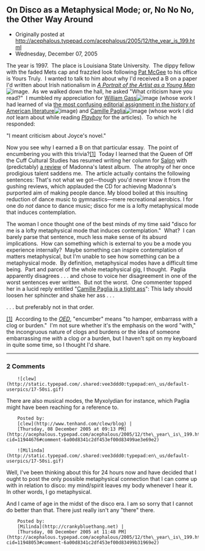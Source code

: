 ## On Disco as a Metaphysical Mode; or, No No No, the Other Way Around

 * Originally posted at http://acephalous.typepad.com/acephalous/2005/12/the_year_is_199.html
 * Wednesday, December 07, 2005



The year is 1997.  The place is Louisiana State University.  The dippy fellow with the faded Mets cap and frazzled look following [Pat McGee](http://www.english.lsu.edu/dept/fac/prof/pmcgee/970699585) to his office is Yours Truly.  I wanted to talk to him about why I'd received a B on a paper I'd written about Irish nationalism in [_A Portrait of the Artist as a Young Man_](http://www.amazon.com/exec/obidos/redirect?link\_code=ur2&tag=diesekoschmar-20&camp=1789&creative=9325&path=http%!A(MISSING)%!F(MISSING)%!F(MISSING)www.amazon.com%!F(MISSING)gp%!F(MISSING)product%!F(MISSING)0142437344%!F(MISSING)qid%!D(MISSING)1134006757)![image](http://www.assoc-amazon.com/e/ir?t=diesekoschmar-20&l=ur2&o=1).  As we walked down the hall, he asked "What criticism have you read?"  I mumbled my appreciation for [William Gass](http://www.amazon.com/exec/obidos/redirect?link\_code=ur2&tag=diesekoschmar-20&camp=1789&creative=9325&path=http%!A(MISSING)%!F(MISSING)%!F(MISSING)www.amazon.com%!F(MISSING)gp%!F(MISSING)product%!F(MISSING)0801484898)![image](http://www.assoc-amazon.com/e/ir?t=diesekoschmar-20&l=ur2&o=1) (whose work I had learned of via [the most confusing editorial assignment in the history of American literature](http://www.amazon.com/exec/obidos/redirect?link\_code=ur2&tag=diesekoschmar-20&camp=1789&creative=9325&path=http%!A(MISSING)%!F(MISSING)%!F(MISSING)www.amazon.com%!F(MISSING)gp%!F(MISSING)product%!F(MISSING)0140187081)![image](http://www.assoc-amazon.com/e/ir?t=diesekoschmar-20&l=ur2&o=1)) and [Camille Paglia](http://www.amazon.com/exec/obidos/redirect?link\_code=ur2&tag=diesekoschmar-20&camp=1789&creative=9325&path=http%!A(MISSING)%!F(MISSING)%!F(MISSING)www.amazon.com%!F(MISSING)gp%!F(MISSING)product%!F(MISSING)0679735798)![image](http://www.assoc-amazon.com/e/ir?t=diesekoschmar-20&l=ur2&o=1) (whose work I did _not_ learn about while reading [_Playboy_](http://privat.ub.uib.no/BUBSY/playboy.htm) for the articles).  To which he responded:

"I meant criticism about Joyce's novel."

Now you see why I earned a B on that particular essay.  The point of encumbering you with this trivia?[[1]](#1)  Today I learned that the Queen of Off the Cuff Cultural Studies has resumed writing her column for [Salon](http://www.salon.com) with (predictably) [a review](http://www.salon.com/ent/feature/2005/12/02/madonna/) of Madonna's latest album.  The atrophy of her once prodigious talent saddens me.  The article actually contains the following sentences:
That's not what we got—though you'd never know it from the gushing
reviews, which applauded the CD for achieving Madonna's purported aim
of making people dance. My blood boiled at this insulting reduction of
dance music to gymnastics—mere recreational aerobics. I for one do _not_ dance to dance music; disco for me is a lofty metaphysical mode that induces contemplation.

The woman I once thought one of the best minds of my time said "disco for me is a lofty metaphysical mode that induces contemplation."  What?  I can barely parse that sentence, much less make sense of its absurd implications.  How can something which is external to you be a mode you experience internally?  Maybe something can inspire contemplation of matters metaphysical, but I'm unable to see how something can be a metaphysical mode.  By definition, metaphysical modes have a difficult time being.  Part and parcel of the whole metaphysical gig, I thought.  Paglia apparently disagrees . . . and chose to voice her disagreement in one of the worst sentences ever written.  But not the worst.  One commenter topped her in a lucid reply entitled "[Camille Paglia is a tight ass](http://letters.salon.com/ent/feature/2005/12/02/madonna/permalink/d46ffab5da8ec57f6735ef4ec7d34867.html)":
This lady should loosen her sphincter and shake her ass . . .

. . . but preferably not in that order.
[]()

[[1]]()  According to the [_OED_](http://www.oed.com/), "encumber" means "to hamper, embarrass _with_ a clog or burden."  I'm not sure whether it's the emphasis on the word "with," the incongruous nature of clogs and burdens or the idea of someone embarrassing me _with_ a clog _or_ a burden, but I haven't spit on my keyboard in quite some time, so I thought I'd share.

		

* * *

### 2 Comments 

		

                
[]()

	

		![clew](http://static.typepad.com/.shared:vee3ddd0:typepad:en\_us/default-userpics/17-50si.gif)
	

	

		

There are also musical modes, the Myxolydian for instance, which Paglia might have been reaching for a reference to. 

	

		Posted by:
		[clew](http://www.tenhand.com/clew/blog) |
		[Thursday, 08 December 2005 at 09:13 PM](http://acephalous.typepad.com/acephalous/2005/12/the\_year\_is\_199.html?cid=11944676#comment-6a00d8341c2df453ef00d83499ae3e69e2)

[]()

	

		![Milinda](http://static.typepad.com/.shared:vee3ddd0:typepad:en\_us/default-userpics/17-50si.gif)
	

	

		

Well, I've been thinking about this for 24 hours now and have decided that I ought to post the only possible metaphysical connection that I can come up with in relation to disco: my mind/spirit leaves my body whenever I hear it.  In other words, I go metaphysical.  

And I came of age in the midst of the disco era. I am so sorry that I cannot do better than that.  There just really isn't any "there" there.

	

		Posted by:
		[Milinda](http://crankybluethang.net) |
		[Thursday, 08 December 2005 at 11:48 PM](http://acephalous.typepad.com/acephalous/2005/12/the\_year\_is\_199.html?cid=11948053#comment-6a00d8341c2df453ef00d83499b31969e2)

		

        